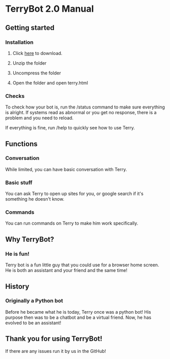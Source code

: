 # TerryBot 2.0 Manual

## Getting started

### Installation

1. Click [here](https://github.com/Imeanbusiness/TerryBot2.0/archive/refs/tags/Beta.1.0.zip) to download.

2. Unzip the folder

3. Uncompress the folder

4. Open the folder and open terry.html

### Checks

To check how your bot is, run the /status command to make sure everything is alright. If systems read as abnormal or you get no response, there is a problem and you need to reload.

If everything is fine, run /help to quickly see how to use Terry.

## Functions 

### Conversation

While limited, you can have basic conversation with Terry.

### Basic stuff

You can ask Terry to open up sites for you, or google search if it's something he doesn't know.

### Commands

You can run commands on Terry to make him work specifically.

## Why TerryBot?

### He is fun!

Terry bot is a fun little guy that you could use for a browser home screen. He is both an assistant and your friend and the same time!

## History

### Originally a Python bot

Before he became what he is today, Terry once was a python bot! His purpose then was to be a chatbot and be a virtual friend. Now, he has evolved to be an assistant!

## Thank you for using TerryBot!

If there are any issues run it by us in the GitHub!
